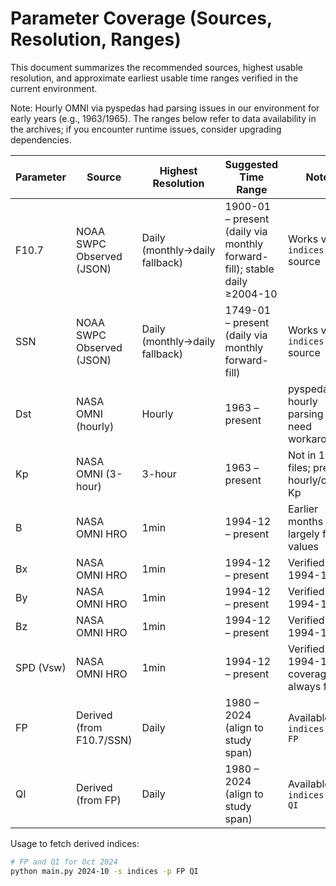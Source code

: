 # Parameter Coverage (Sources, Resolution, Ranges)

This document summarizes the recommended sources, highest usable resolution, and
approximate earliest usable time ranges verified in the current environment.

Note: Hourly OMNI via pyspedas had parsing issues in our environment for early
years (e.g., 1963/1965). The ranges below refer to data availability in the
archives; if you encounter runtime issues, consider upgrading dependencies.

| Parameter | Source | Highest Resolution | Suggested Time Range | Notes |
|---|---|---|---|---|
| F10.7 | NOAA SWPC Observed (JSON) | Daily (monthly→daily fallback) | 1900-01 – present (daily via monthly forward-fill); stable daily ≥2004-10 | Works via `indices` source |
| SSN | NOAA SWPC Observed (JSON) | Daily (monthly→daily fallback) | 1749-01 – present (daily via monthly forward-fill) | Works via `indices` source |
| Dst | NASA OMNI (hourly) | Hourly | 1963 – present | pyspedas hourly parsing may need workaround |
| Kp | NASA OMNI (3-hour) | 3-hour | 1963 – present | Not in 1min files; prefer hourly/official Kp |
| B | NASA OMNI HRO | 1min | 1994-12 – present | Earlier months largely fill values |
| Bx | NASA OMNI HRO | 1min | 1994-12 – present | Verified 1994-12 |
| By | NASA OMNI HRO | 1min | 1994-12 – present | Verified 1994-12 |
| Bz | NASA OMNI HRO | 1min | 1994-12 – present | Verified 1994-12 |
| SPD (Vsw) | NASA OMNI HRO | 1min | 1994-12 – present | Verified 1994-12; coverage not always full |
| FP | Derived (from F10.7/SSN) | Daily | 1980 – 2024 (align to study span) | Available via `indices -p FP` |
| QI | Derived (from FP) | Daily | 1980 – 2024 (align to study span) | Available via `indices -p QI` |

Usage to fetch derived indices:

```bash
# FP and QI for Oct 2024
python main.py 2024-10 -s indices -p FP QI
```


